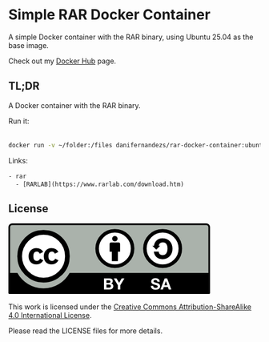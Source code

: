 
# Simple RAR Docker Container

A simple Docker container with the RAR binary, using Ubuntu 25.04 as the base image.

Check out my [Docker Hub](https://hub.docker.com/r/danifernandezs/rar-docker-container) page.

## TL;DR

A Docker container with the RAR binary.

Run it:

```bash

docker run -v ~/folder:/files danifernandezs/rar-docker-container:ubuntu25.04-rar7.0.1 COMMAND

```

Links:
```
- rar
  - [RARLAB](https://www.rarlab.com/download.htm)
```

## License

<img src="./img/by-sa.png">

This work is licensed under the [Creative Commons Attribution-ShareAlike 4.0 International License](http://creativecommons.org/licenses/by-sa/4.0/).

Please read the LICENSE files for more details.
